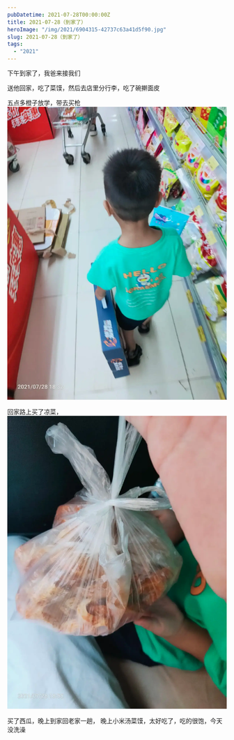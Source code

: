 ```yaml
---
pubDatetime: 2021-07-28T00:00:00Z
title: 2021-07-28（到家了）
heroImage: "/img/2021/6904315-42737c63a41d5f90.jpg"
slug: 2021-07-28（到家了）
tags:
  - "2021"
---
```


下午到家了，我爸来接我们

送他回家，吃了菜馍，然后去店里分行李，吃了碗擀面皮

五点多橙子放学，带去买枪
![](../../../../public/img/2021/6904315-42737c63a41d5f90.jpg)

回家路上买了凉菜，
![](../../../../public/img/2021/6904315-f71c24ef6fa0f5ff.jpg)

买了西瓜，晚上到家回老家一趟，
晚上小米汤菜馍，太好吃了，吃的很饱，今天没洗澡
